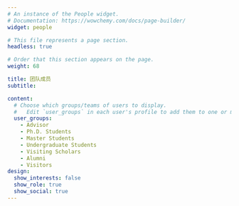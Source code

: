 ```yaml
---
# An instance of the People widget.
# Documentation: https://wowchemy.com/docs/page-builder/
widget: people

# This file represents a page section.
headless: true

# Order that this section appears on the page.
weight: 68

title: 团队成员
subtitle:

content:
  # Choose which groups/teams of users to display.
  #   Edit `user_groups` in each user's profile to add them to one or more of these groups.
  user_groups:
    - Advisor
    - Ph.D. Students
    - Master Students
    - Undergraduate Students
    - Visiting Scholars
    - Alumni
    - Visitors
design:
  show_interests: false
  show_role: true
  show_social: true
---
```


